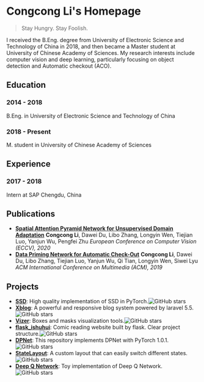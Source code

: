 # Congcong Li's Homepage
> Stay Hungry. Stay Foolish.


I received the B.Eng. degree from University of Electronic Science and Technology of China in 2018, and then became a Master student at University of Chinese Academy of Sciences. My research interests include computer vision and deep learning, particularly focusing on object detection and Automatic checkout (ACO).


## Education

### 2014 - 2018

B.Eng. in University of Electronic Science and Technology of China

### 2018 - Present

M. student in University of Chinese Academy of Sciences



## Experience

### 2017 - 2018

Intern at SAP Chengdu, China



## Publications

- [**Spatial Attention Pyramid Network for Unsupervised Domain Adaptation**](https://arxiv.org/abs/2003.12979)
  **Congcong Li**, Dawei Du, Libo Zhang, Longyin Wen, Tiejian Luo, Yanjun Wu, Pengfei Zhu
  *European Conference on Computer Vision (ECCV), 2020*
- [**Data Priming Network for Automatic Check-Out**](https://arxiv.org/abs/1904.04978)
  **Congcong Li**, Dawei Du, Libo Zhang, Tiejian Luo, Yanjun Wu, Qi Tian, Longyin Wen, Siwei Lyu
  *ACM International Conference on Multimedia (ACM), 2019*



## Projects

- [**SSD**](https://github.com/lufficc/SSD): High quality implementation of SSD in PyTorch.![GitHub stars](https://img.shields.io/github/stars/lufficc/ssd)
- [**Xblog**](https://github.com/lufficc/Xblog): A powerful and responsive blog system powered by laravel 5.5.![GitHub stars](https://img.shields.io/github/stars/lufficc/Xblog)
- [**Vizer**](https://github.com/lufficc/Vizer): Boxes and masks visualization tools.![GitHub stars](https://img.shields.io/github/stars/lufficc/Vizer)
- [**flask_ishuhui**](https://github.com/lufficc/flask_ishuhui): Comic reading website built by flask. Clear project structure.![GitHub stars](https://img.shields.io/github/stars/lufficc/flask_ishuhui)
- [**DPNet**](https://github.com/lufficc/DPNet): This repository implements DPNet with PyTorch 1.0.1.![GitHub stars](https://img.shields.io/github/stars/lufficc/DPNet)
- [**StateLayout**](https://github.com/lufficc/StateLayout): A custom layout that can easily switch different states.![GitHub stars](https://img.shields.io/github/stars/lufficc/StateLayout)
- [**Deep Q Network**](https://github.com/lufficc/dqn): Toy implementation of Deep Q Network.![GitHub stars](https://img.shields.io/github/stars/lufficc/dqn)


